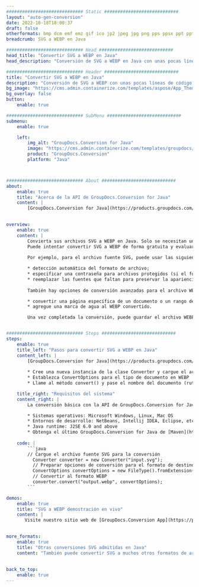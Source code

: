 ```yaml
---
############################# Static ############################
layout: "auto-gen-conversion"
date: 2022-10-18T18:00:37
draft: false
otherformats: bmp dcm emf emz gif ico jp2 jpeg jpg png pps ppsx ppt pptx psb psd svg svgz tga tif tiff webp wmf wmz
breadcrumb: SVG a WEBP en Java

############################# Head ############################
head_title: "Convertir SVG a WEBP en Java"
head_description: "Conversión de SVG a WEBP en Java con unas pocas líneas de código. Convierta más de 160 formatos de archivo con la API de conversión de documentos de GroupDocs para Java"

############################# Header ############################
title: "Convertir SVG a WEBP en Java"
description: "Conversión de SVG a WEBP con unas pocas líneas de código Java"
bg_image: "https://cms.admin.containerize.com/templates/aspose/App_Themes/V3/images/bg/header1.png"
bg_overlay: false
button:
    enable: true

############################# SubMenu ############################
submenu:
    enable: true

    left:
        img_alt: "GroupDocs.Conversion for Java"
        image: "https://cms.admin.containerize.com/templates/groupdocs/images/product-logos/90x90-noborder/groupdocs-conversion-java.png"
        product: "GroupDocs.Conversion"
        platform: "Java"



############################# About ############################
about:
    enable: true
    title: "Acerca de la API de GroupDocs.Conversion for Java"
    content: |
        [GroupDocs.Conversion for Java](https://products.groupdocs.com/conversion/java/) es una API de conversión de formato de archivo avanzada para convertir entre formatos populares de imagen y documento como Microsoft Office, OpenDocument, PDF, HTML, correo electrónico, CAD. y mucho más con solo unas pocas líneas de código. La API nativa detecta automáticamente los formatos de los documentos originales y ofrece muchas opciones para personalizar los documentos convertidos. Junto con la función de extraer información de un documento, también admite el almacenamiento en caché de los resultados de la conversión en el disco local de forma predeterminada. Sin embargo, se puede admitir cualquier tipo de almacenamiento en caché mediante la implementación de las interfaces adecuadas: Amazon S3, Dropbox, Google Drive, Windows Azure, Reddis o cualquier otra.
    

overview:
    enable: true
    content: |
        Convierta sus archivos SVG a WEBP en Java. Solo se necesitan un par de líneas de código Java en cualquier plataforma de su elección, como Windows, Linux, macOS.
        Puede intentar convertir SVG a WEBP de forma gratuita y evaluar la calidad de los resultados de la conversión. Junto con los sencillos scripts de conversión de archivos, puede probar opciones más sofisticadas para cargar el archivo de origen SVG y almacenar la salida WEBP. 
        
        Por ejemplo, para el archivo fuente SVG, puede usar las siguientes opciones de carga:

        * detección automática del formato de archivo;
        * especificar una contraseña para archivos protegidos (si el formato de archivo lo admite);
        * reemplazar las fuentes que faltan para preservar la apariencia del documento.
        
        También hay opciones de conversión avanzadas para el archivo WEBP:

        * convertir una página específica de un documento o un rango de páginas;
        * agregue una marca de agua al WEBP convertido.

        Una vez completada la conversión, puede guardar el archivo WEBP en su ruta de archivo local o en cualquier almacenamiento de terceros, como FTP, Amazon S3, Google Drive, Dropbox, etc. Tenga en cuenta que para convertir SVG a WEBP, no necesita instalar ningún software adicional, como MS Office, Open Office, Adobe Acrobat Reader, etc.


############################# Steps ############################
steps:
    enable: true
    title_left: "Pasos para convertir SVG a WEBP en Java"
    content_left: |
        [GroupDocs.Conversion for Java](https://products.groupdocs.com/conversion/java/) permite a los desarrolladores convertir fácilmente el archivo SVG a WEBP con unas pocas líneas de código.
        
        * Cree una nueva instancia de la clase Converter y cargue el archivo SVG con la ruta completa
        * Establezca ConvertOptions para el tipo de documento en WEBP
        * Llame al método convert() y pase el nombre del documento (ruta completa) y el formato (WEBP) como parámetro

    title_right: "Requisitos del sistema"
    content_right: |
        La conversión básica con la API de GroupDocs.Conversion for Java se puede realizar con solo unas pocas líneas de código. Nuestras API son compatibles con todas las principales plataformas y sistemas operativos. Antes de ejecutar el código a continuación, asegúrese de tener instalados los siguientes requisitos previos en su sistema.

        * Sistemas operativos: Microsoft Windows, Linux, Mac OS
        * Entornos de desarrollo: NetBeans, Intellij IDEA, Eclipse, etc.
        * Java runtime: J2SE 6.0 and above
        * Obtenga el último GroupDocs.Conversion for Java de [Maven](https://repository.groupdocs.com/webapp/#/artifacts/browse/tree/General/repo/com/groupdocs/groupdocs-conversion)
         
    code: |
        ```java    
        // Cargue el archivo fuente SVG para la conversión
          Converter converter = new Converter("input.svg");
          // Preparar opciones de conversión para el formato de destino WEBP
          ConvertOptions convertOptions = new FileType().fromExtension("webp").getConvertOptions();
          // Convertir al formato WEBP
          converter.convert("output.webp", convertOptions);
        ```

demos:
    enable: true
    title: "SVG a WEBP demostración en vivo"
    content: |
       Visite nuestro sitio web de [GroupDocs.Conversion App](https://products.groupdocs.app/conversion/family) y pruebe la conversión de SVG a WEBP ahora. La demostración gratuita tiene los siguientes beneficios
          

more_formats:
    enable: true
    title: "Otras conversiones SVG admitidas en Java"
    content: "También puede convertir SVG a muchos otros formatos de archivo. Consulte la lista a continuación."
       
       
back_to_top:
    enable: true
---
```

